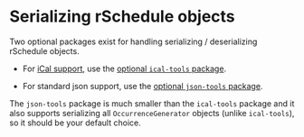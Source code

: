 # Serializing rSchedule objects

Two optional packages exist for handling serializing / deserializing rSchedule objects.

- For [iCal support](https://tools.ietf.org/html/rfc5545), use the [optional `ical-tools` package](./3.%20ICAL.md).

- For standard json support, use the [optional `json-tools` package](./2.%20JSON.md).

The `json-tools` package is much smaller than the `ical-tools` package and it also supports serializing all `OccurrenceGenerator` objects (unlike `ical-tools`), so it should be your default choice.
